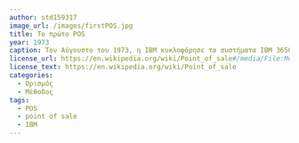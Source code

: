 ```yaml
---
author: std159317
image_url: /images/firstPOS.jpg
title: Το πρώτο POS
year: 1973
caption: Τον Αύγουστο του 1973, η IBM κυκλοφόρησε τα συστήματα IBM 3650 και 3660 που ήταν, στην ουσία, ένας κεντρικός υπολογιστής που χρησιμοποιήθηκε ως ελεγκτής καταστήματος που μπορούσε να ελέγξει έως και 128 σημεία πώλησης. Αυτό το σύστημα ήταν η πρώτη εμπορική χρήση τεχνολογίας πελάτη-διακομιστή, επικοινωνίας peer-to-peer, ταυτόχρονης δημιουργίας αντιγράφων ασφαλείας τοπικού δικτύου (LAN) και απομακρυσμένης προετοιμασίας. Στα μέσα του 1974, εγκαταστάθηκε στα καταστήματα Pathmark στο New Jersey και στα πολυκαταστήματα Dillard's.
license_url: https://en.wikipedia.org/wiki/Point_of_sale#/media/File:McDonalds_keyboard_6.jpg
license_text: https://en.wikipedia.org/wiki/Point_of_sale
categories:
  - Ορισμός 
  - Μέθοδος
tags:
  - POS
  - point of sale
  - IBM
---
```


